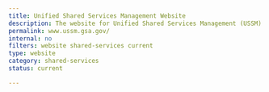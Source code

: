 ```yaml
---
title: Unified Shared Services Management Website
description: The website for Unified Shared Services Management (USSM).
permalink: www.ussm.gsa.gov/
internal: no
filters: website shared-services current
type: website
category: shared-services
status: current

---
```

